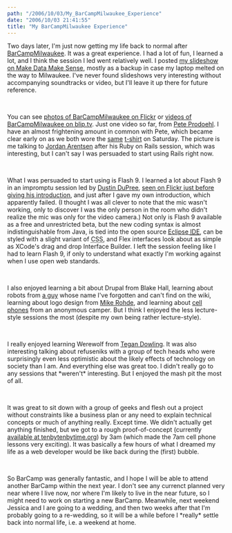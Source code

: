 ```yaml
---
path: "/2006/10/03/My_BarCampMilwaukee_Experience" 
date: "2006/10/03 21:41:55" 
title: "My BarCampMilwaukee Experience" 
---
```

<p>Two days later, I'm just now getting my life back to normal after <a href="http://barcampmilwaukee.com/">BarCampMilwaukee</a>. It was a great experience. I had a lot of fun, I learned a lot, and I think the session I led went relatively well. I posted <a href="http://microformat.makedatamakesense.com/microformats_are_very_semantic_html/">my slideshow on Make Data Make Sense</a>, mostly as a backup in case my laptop melted on the way to Milwaukee. I've never found slideshows very interesting without accompanying soundtracks or video, but I'll leave it up there for future reference.</p><br><p>You can see <a href="http://www.flickr.com/photos/tags/barcampmilwaukee/">photos of BarCampMilwaukee on Flickr</a> or <a href="http://blip.tv/posts/?topic_name=barcampmilwaukee">videos of BarCampMilwaukee on blip.tv</a>. Just one video so far, from <a href="http://rasterweb.net/raster/">Pete Prodoehl</a>. I have an almost frightening amount in common with Pete, which became clear early on as we both wore the <a href="http://www.flickr.com/photos/kevron/257942031/">same</a> <a href="http://www.flickr.com/photos/kevron/256913011/">t-shirt</a> on Saturday. The picture is me talking to <a href="http://blissdev.net/">Jordan Arentsen</a> after his Ruby on Rails session, which was interesting, but I can't say I was persuaded to start using Rails right now.</p><br><p>What I was persuaded to start using is Flash 9. I learned a lot about Flash 9 in an impromptu session led by <a href="http://www.blog.dujodu.com/">Dustin DuPree</a>, <a href="http://www.flickr.com/photos/raster/256776452/">seen on Flickr just before giving his introduction</a>, and just after I gave my own introduction, which apparently failed. (I thought I was all clever to note that the mic wasn't working, only to discover I was the only person in the room who didn't realize the mic was only for the video camera.) Not only is Flash 9 available as a free and unrestricted beta, but the new coding syntax is almost indistinguishable from Java, is tied into the open source <a href="http://www.eclipse.org/">Eclipse <abbr title="Integrated Development Environment">IDE</abbr></a>, can be styled with a slight variant of <abbr title="Cascading Style Sheets">CSS</abbr>, and Flex interfaces look about as simple as XCode's drag and drop Interface Builder. I left the session feeling like I had to learn Flash 9, if only to understand what exactly I'm working against when I use open web standards.</p><br><p>I also enjoyed learning a bit about Drupal from Blake Hall, learning about robots from <a href="http://www.flickr.com/photos/raster/256872604/in/photostream/">a guy</a> whose name I've forgotten and can't find on the wiki, learning about logo design from <a href="http://www.rohdesign.com/weblog/">Mike Rohde</a>, and learning about <a href="http://www.flickr.com/photos/kevron/257945762/">cell phones</a> from an anonymous camper. But I think I enjoyed the less lecture-style sessions the most (despite my own being rather lecture-style).</p><br><p>I really enjoyed learning Werewolf from <a href="http://wikignome.com/">Tegan Dowling</a>. It was also interesting talking about refuseniks with a group of tech heads who were surprisingly even less optimistic about the likely effects of technology on society than I am. And everything else was great too. I didn't really go to any sessions that *weren't* interesting. But I enjoyed the mash pit the most of all.</p><br><p>It was great to sit down with a group of geeks and flesh out a project without constraints like a business plan or any need to explain technical concepts or much of anything really. Except time. We didn't actually get anything finished, but we got to a rough proof-of-concept (currently <a href="http://tenbytenbytime.org/index/search/?date=2006-01-03">available at tenbytenbytime.org</a>) by 3am (which made the 7am cell phone lessons very exciting). It was basically a few hours of what I dreamed my life as a web developer would be like back during the (first) bubble.</p><br><p>So BarCamp was generally fantastic, and I hope I will be able to attend another BarCamp within the next year. I don't see any currenct planned very near where I live now, nor where I'm likely to live in the near future, so I might need to work on starting a new BarCamp. Meanwhile, next weekend Jessica and I are going to a wedding, and then two weeks after that I'm probably going to a re-wedding, so it will be a while before I *really* settle back into normal life, i.e. a weekend at home.</p>